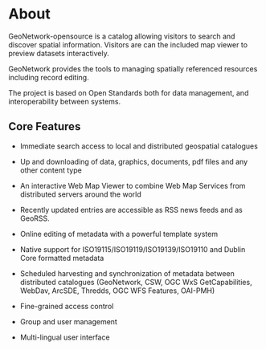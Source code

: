 # About

GeoNetwork-opensource is a catalog allowing visitors to search and discover spatial information. Visitors are can the included map viewer to preview datasets interactively.

GeoNetwork provides the tools to managing spatially referenced resources including record editing.

The project is based on Open Standards both for data management, and interoperability between systems.

## Core Features

* Immediate search access to local and distributed geospatial catalogues

* Up and downloading of data, graphics, documents, pdf files and any other content type

* An interactive Web Map Viewer to combine Web Map Services from distributed servers around the world

* Recently updated entries are accessible as RSS news feeds and as GeoRSS.

* Online editing of metadata with a powerful template system

* Native support for ISO19115/ISO19119/ISO19139/ISO19110 and Dublin Core formatted metadata

* Scheduled harvesting and synchronization of metadata between distributed catalogues (GeoNetwork, CSW, OGC WxS GetCapabilities, WebDav, ArcSDE, Thredds, OGC WFS Features, OAI-PMH)

* Fine-grained access control

* Group and user management

* Multi-lingual user interface
